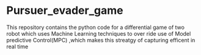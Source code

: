 # Pursuer_evader_game
This repository contains the python code for a differential game of two robot which uses Machine Learning techniques to over ride use of Model predictive Control(MPC) ,which makes this streatgy of capturing efficent in real time
